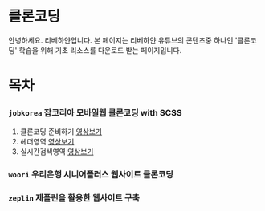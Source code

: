 # 클론코딩
안녕하세요. 리베하얀입니다.
본 페이지는 리베하얀 유튜브의 콘텐츠중 하나인 '클론코딩' 학습을 위해
기초 리소스를 다운로드 받는 페이지입니다.


# 목차
### `jobkorea`  잡코리아 모바일웹 클론코딩 with SCSS
1. 클론코딩 준비하기 [영상보기](https://youtu.be/FVyONrSv3GU)
2. 헤더영역 [영상보기](https://youtu.be/kZd8lcaZms0)
3. 실시간검색영역 [영상보기](https://youtu.be/kp1zu1z1vCw)

### `woori` 우리은행 시니어플러스 웹사이트 클론코딩
### `zeplin` 제플린을 활용한 웹사이트 구축
